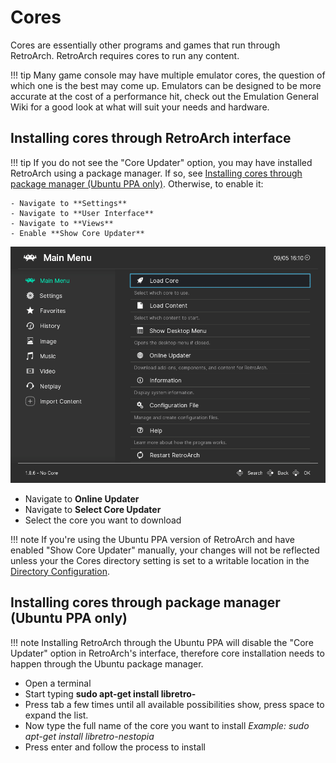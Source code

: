 # Cores

Cores are essentially other programs and games that run through RetroArch. RetroArch requires cores to run any content.

!!! tip
    Many game console may have multiple emulator cores, the question of which one is the best may come up. Emulators can be designed to be more accurate at the cost of a performance hit, check out the Emulation General Wiki for a good look at what will suit your needs and hardware.

## Installing cores through RetroArch interface

!!! tip
    If you do not see the "Core Updater" option, you may have installed RetroArch using a package manager. If so, see [Installing cores through package manager (Ubuntu PPA only)](#installing-cores-through-package-manager-ubuntu-ppa-only). Otherwise, to enable it:

    - Navigate to **Settings**
    - Navigate to **User Interface**
    - Navigate to **Views**
    - Enable **Show Core Updater**

![Core Updater](../image/retroarch/ozone/core_updater.gif)

- Navigate to **Online Updater**
- Navigate to **Select Core Updater**
- Select the core you want to download

!!! note
    If you're using the Ubuntu PPA version of RetroArch and have enabled "Show Core Updater" manually, your changes will not be reflected unless your the Cores directory setting is set to a writable location in the [Directory Configuration](change-directories.md#cores).

## Installing cores through package manager (Ubuntu PPA only)

!!! note
    Installing RetroArch through the Ubuntu PPA will disable the "Core Updater" option in RetroArch's interface, therefore core installation needs to happen through the Ubuntu package manager.

- Open a terminal
- Start typing **sudo apt-get install libretro-**
- Press tab a few times until all available possibilities show, press space to expand the list.
- Now type the full name of the core you want to install *Example: sudo apt-get install libretro-nestopia*
- Press enter and follow the process to install
